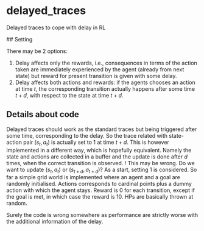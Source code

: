 # delayed_traces
Delayed traces to cope with delay in RL


## Setting

There may be 2 options:
  1. Delay affects only the rewards, i.e., consequences in terms of the action taken are immediately experienced by the agent (already from next state) but reward for present transition is given with some delay.
  2. Delay affects both actions and rewards: if the agents chooses an action at time $t$, the corresponding transition actually happens after some time $t+d$, with respect to the state at time $t+d$.


## Details about code

Delayed traces should work as the standard traces but being triggered after some time, corresponding to the delay. So the trace related with state-action pair $(s_t, a_t)$ is actually set to 1 at time $t+d$. This is however implemented in a different way, which is hopefully equivalent. Namely the state and actions are collected in a buffer and the update is done after $d$ times, when the correct transition is observed.
! This may be wrong. Do we want to update $(s_t, a_t)$ or $(s_{t+d}, a_{t+d})$?
As a start, setting 1 is considered.
So far a simple grid world is implemented where an agent and a goal are randomly initialised. Actions corresponds to cardinal points plus a dummy action with which the agent stays. Reward is 0 for each transition, except if the goal is met, in which case the reward is 10.
HPs are basically thrown at random.

Surely the code is wrong somewhere as performance are strictly worse with the additional information of the delay.
